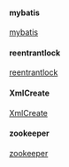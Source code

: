 #### mybatis 

[mybatis](https://github.com/liuxingxingghs/document/mybatis/MyBatis.md)

#### reentrantlock

[reentrantlock](https://github.com/liuxingxingghs/document/reentrantlock/ReentrantLock.md)

#### XmlCreate

[XmlCreate](https://github.com/liuxingxingghs/document/xmlcreate/XmlCreate.md)

#### zookeeper

[zookeeper](https://github.com/liuxingxingghs/document/zookeeper/XmlCreate.md)
